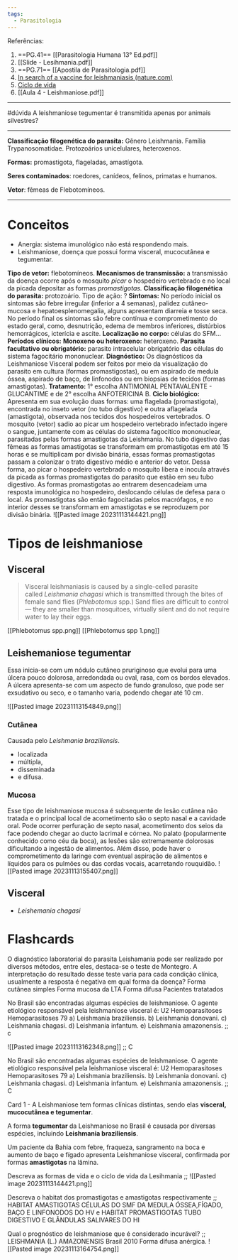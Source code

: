 ```yaml
---
tags:
  - Parasitologia
---
```

Referências: 
1. ==PG.41== [[Parasitologia Humana 13° Ed.pdf]]
2. [[Slide - Lesihmania.pdf]]
3. ==PG.71== [[Apostila de Parasitologia.pdf]]
4. [In search of a vaccine for leishmaniasis (nature.com)](https://www.nature.com/articles/d41586-023-02580-y)
5. [Ciclo de vida](https://youtu.be/LveRTb8EJjI?si=mnkvIiZvEu8enP6L)
6. [[Aula 4 - Leishmaniose.pdf]]
--- 
#dúvida 
A leishmaniose tegumentar é transmitida apenas por animais silvestres? 

---
__Classificação filogenética do parasita:__ Gênero Leishmania. Família Trypanosomatidae. Protozoários unicelulares, heteroxenos. 

__Formas:__ promastigota, flageladas, amastígota. 

__Seres contaminados__: roedores, canídeos, felinos, primatas e humanos.

__Vetor__: fêmeas de Flebotomíneos.

---
# Conceitos
* Anergia: sistema imunológico não está respondendo mais. 
* Leishmaniose, doença que possui forma visceral, mucocutânea e tegumentar.

__Tipo de vetor:__ flebotomíneos.
__Mecanismos de transmissão:__ a transmissão da doença ocorre após o mosquito *picar* o hospedeiro vertebrado e no local da picada depositar as formas *promastigotas.*
__Classificação filogenética do parasita:__ protozoário.
Tipo de ação: ?
__Sintomas:__ No período inicial os sintomas são febre irregular (inferior a 4 semanas), palidez cutâneo-mucosa e hepatoesplenomegalia, alguns apresentam diarreia e tosse seca. No período final os sintomas são febre contínua e comprometimento do estado geral, como, desnutrição, edema de membros inferiores, distúrbios hemorrágicos, icterícia e ascite.
__Localização no corpo:__ células do SFM...
__Períodos clínicos:__ 
__Monoxeno ou heteroxeno:__ heteroxeno.
__Parasita facultativo ou obrigatório:__ parasito intracelular obrigatório das células do sistema fagocitário mononuclear.
__Diagnóstico:__ Os diagnósticos da Leishmaniose Visceral podem ser feitos por meio da visualização do parasito em cultura (formas promastigostas), ou em aspirado de medula óssea, aspirado de baço, de linfonodos ou em biopsias de tecidos (formas amastigotas).
__Tratamento:__ 1° escolha ANTIMONIAL PENTAVALENTE - GLUCANTIME e de 2° escolha ANFOTERICINA B. 
__Ciclo biológico:__ Apresenta em sua evolução duas formas: uma flagelada (promastigota), encontrada no inseto vetor (no tubo digestivo) e outra aflagelada (amastigota), observada nos tecidos dos hospedeiros vertebrados. O mosquito (vetor) sadio ao picar um hospedeiro vertebrado infectado ingere o sangue, juntamente com as células do sistema fagocítico mononuclear, parasitadas pelas formas amastigotas da Leishmania. No tubo digestivo das fêmeas as formas amastigotas se transformam em promastigotas em até 15 horas e se multiplicam por divisão binária, essas formas promastigotas passam a colonizar o trato digestivo médio e anterior do vetor. Dessa forma, ao picar o hospedeiro vertebrado o mosquito libera e inocula através da picada as formas promastigotas do parasito que estão em seu tubo digestivo. As formas promastigotas ao entrarem desencadeiam uma resposta imunológica no hospedeiro, deslocando células de defesa para o local. As promastigotas são então fagocitadas pelos macrófagos, e no interior desses se transformam em amastigotas e se reproduzem por divisão binária.
![[Pasted image 20231113144421.png]]

# Tipos de leishmaniose
## Visceral 
>Visceral leishmaniasis is caused by a single-celled parasite called _Leishmania chagasi_ which is transmitted through the bites of female sand flies (_Phlebotomus_ spp.)
> Sand flies are difficult to control — they are smaller than mosquitoes, virtually silent and do not require water to lay their eggs.

[[Phlebotomus spp.png]]
[[Phlebotomus spp 1.png]]
## Leishemaniose tegumentar

Essa inicia-se com um nódulo cutâneo pruriginoso que evolui para uma úlcera pouco dolorosa, arredondada ou oval, rasa, com os bordos elevados. A úlcera apresenta-se com um aspecto de fundo granuloso, que pode ser exsudativo ou seco, e o tamanho varia, podendo chegar até 10 cm.

![[Pasted image 20231113154849.png]]
### Cutânea 
Causada pelo _Leishmania braziliensis_. 
* localizada
* múltipla, 
* disseminada
* e difusa.
### Mucosa
Esse tipo de leishmaniose mucosa é subsequente de lesão cutânea não tratada e o principal local de acometimento são o septo nasal e a cavidade oral.
Pode ocorrer perfuração de septo nasal, acometimento dos seios da face podendo chegar ao ducto lacrimal e córnea. No palato (popularmente conhecido como céu da boca), as lesões são extremamente dolorosas dificultando a ingestão de alimentos. Além disso, pode haver o comprometimento da laringe com eventual aspiração de alimentos e líquidos para os pulmões ou das cordas vocais, acarretando rouquidão.
![[Pasted image 20231113155407.png]]
## Visceral
* _Leishemania chagasi_


# Flashcards

O diagnóstico laboratorial do parasita Leishamania pode ser realizado por diversos métodos, entre eles, destaca-se o teste de Montegro. A interpretação do resultado desse teste varia para cada condição clínica, usualmente a resposta é negativa em qual forma da doença? 
Forma cutânea simples
Forma mucosa da LTA
Forma difusa 
Pacientes tratatados 


No Brasil são encontradas algumas espécies de leishmaniose. O agente etiológico responsável pela leishmaniose visceral é: U2 Hemoparasitoses Hemoparasitoses 79 a) Leishmania braziliensis. b) Leishmania donovani. c) Leishmania chagasi. d) Leishmania infantum. e) Leishmania amazonensis. ;; c
<!--SR:!2023-12-01,9,268-->

![[Pasted image 20231113162348.png]] ;; C
<!--SR:!2023-12-03,11,250-->

No Brasil são encontradas algumas espécies de leishmaniose. O agente etiológico responsável pela leishmaniose visceral é: U2 Hemoparasitoses Hemoparasitoses 79 a) Leishmania braziliensis. b) Leishmania donovani. c) Leishmania chagasi. d) Leishmania infantum. e) Leishmania amazonensis. ;; C
<!--SR:!2023-12-04,12,248-->

Card 1 - A Leishmaniose tem formas clínicas distintas, sendo elas **visceral, mucocutânea e tegumentar**.
<!--SR:!2023-12-05,13,288-->

A forma **tegumentar** da Leishmaniose no Brasil é causada por diversas espécies, incluindo **Leishmania braziliensis**.
<!--SR:!2023-11-27,5,228!2023-11-24,2,248-->

Um paciente da Bahia com febre, fraqueza, sangramento na boca e aumento de baço e fígado apresenta Leishmaniose visceral, confirmada por formas **amastigotas** na lâmina.
<!--SR:!2023-11-23,1,208-->

Descreva as formas de vida e o ciclo de vida da Lesihmania ;; ![[Pasted image 20231113144421.png]]
<!--SR:!2023-11-23,1,208-->
Descreva o habitat dos promastigotas e amastigotas respectivamente ;; HABITAT AMASTIGOTAS CÉLULAS DO SMF DA MEDULA ÓSSEA,FÍGADO, BAÇO E LINFONODOS DO HV e HABITAT PROMASTIGOTAS TUBO DIGESTIVO E GLÂNDULAS SALIVARES DO HI
<!--SR:!2023-11-24,2,230-->

Qual o prognóstico de leishmaniose que é considerado incurável?  ;; LEISHMANIA (L.) AMAZONENSIS Brasil 2010 Forma difusa anérgica. ![[Pasted image 20231113164754.png]]
<!--SR:!2023-11-23,1,208-->